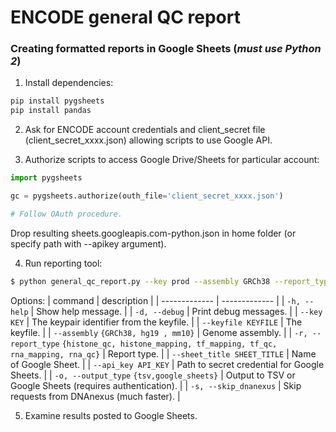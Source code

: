 # ENCODE general QC report

### Creating formatted reports in Google Sheets (*must use Python 2*)

1. Install dependencies:
```bash
pip install pygsheets
pip install pandas
```

2. Ask for ENCODE account credentials and client_secret file (client_secret_xxxx.json) allowing scripts to use Google API.

3. Authorize scripts to access Google Drive/Sheets for particular account:

```python
import pygsheets

gc = pygsheets.authorize(outh_file='client_secret_xxxx.json')

# Follow OAuth procedure.
```

Drop resulting sheets.googleapis.com-python.json in home folder (or specify path with --apikey argument).

4. Run reporting tool:

```bash
$ python general_qc_report.py --key prod --assembly GRCh38 --report_type rna_qc --sheet_title ENCODE_QC -o google_sheets -s
```

Options:
| command  | description |
| ------------- | ------------- |
| `-h, --help` | Show help message.  |
| `-d, --debug`  | Print debug messages.  |
| `--key KEY` | The keypair identifier from the keyfile.  |
| `--keyfile KEYFILE`  | The keyfile.  |
| `--assembly` `{GRCh38, hg19 , mm10}` | Genome assembly.  |
| `-r, --report_type` `{histone_qc, histone_mapping, tf_mapping, tf_qc, rna_mapping, rna_qc}`  | Report type.  |
| `--sheet_title SHEET_TITLE` | Name of Google Sheet.  |
| `--api_key API_KEY`  | Path to secret credential for Google Sheets.  |
| `-o, --output_type` `{tsv,google_sheets}`  | Output to TSV or Google Sheets (requires authentication).  |
| `-s, --skip_dnanexus` | Skip requests from DNAnexus (much faster). |

5. Examine results posted to Google Sheets.
